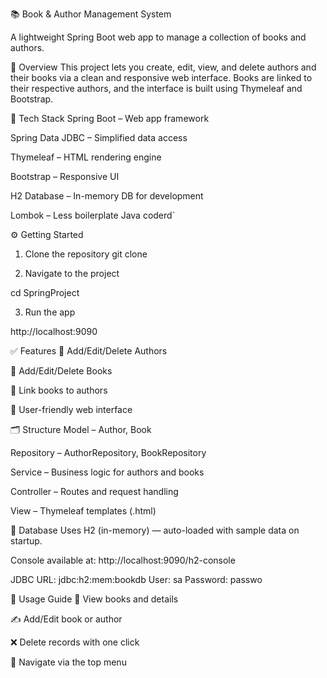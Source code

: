 📚 Book & Author Management System

A lightweight Spring Boot web app to manage a collection of books and authors.

🚀 Overview
This project lets you create, edit, view, and delete authors and their books via a clean and responsive web interface. Books are linked to their respective authors, and the interface is built using Thymeleaf and Bootstrap.

🔧 Tech Stack
Spring Boot – Web app framework

Spring Data JDBC – Simplified data access

Thymeleaf – HTML rendering engine

Bootstrap – Responsive UI

H2 Database – In-memory DB for development

Lombok – Less boilerplate Java coderd`

⚙️ Getting Started
1. Clone the repository
git clone <repository-url>

2. Navigate to the project

  cd SpringProject

3. Run the app

http://localhost:9090

✅ Features
🔹 Add/Edit/Delete Authors

🔹 Add/Edit/Delete Books

🔹 Link books to authors

🔹 User-friendly web interface

🗂️ Structure
Model – Author, Book

Repository – AuthorRepository, BookRepository

Service – Business logic for authors and books

Controller – Routes and request handling

View – Thymeleaf templates (.html)

💾 Database
Uses H2 (in-memory) — auto-loaded with sample data on startup.

Console available at: http://localhost:9090/h2-console

JDBC URL: jdbc:h2:mem:bookdb
User: sa
Password: passwo

🧪 Usage Guide
📖 View books and details

✍️ Add/Edit book or author

❌ Delete records with one click

🔄 Navigate via the top menu
